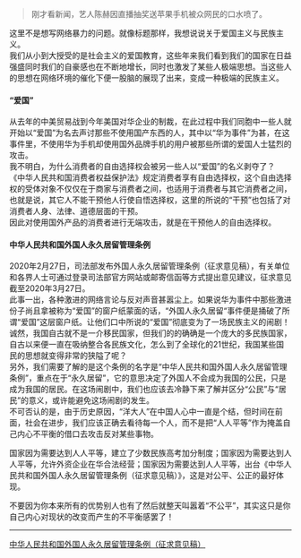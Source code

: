 [TITLE]:不要把爱国变成民族主义
[TAGS]:其它

> 刚才看新闻，艺人陈赫因直播抽奖送苹果手机被众网民的口水喷了。

这里不是想写网络暴力的问题。就像标题那样，我想说说关于爱国主义与民族主义。  
我们从小到大授受的是社会主义的爱国教育，这些年来我们看到我们的国家在日益强盛同时我们的自豪感也在不断地增长，同时也激发了某些人极端思想。当这些人的思想在网络环境的催化下便一股脑的展现了出来，变成一种极端的民族主义。  
#### “爱国”
从去年的中美贸易战到今年美国对华企业的制裁，在此过程中我们同胞中一些人就开始以“爱国”为名去声讨那些不使用国产东西的人，其中以“华为事件”为甚，在这事件里，不使用华为手机却使用国外品牌手机的用户被那些所谓的爱国人士猛烈的攻击。  
我不明白，为什么消费者的自由选择权会被另一些人以“爱国”的名义剥夺了？
《中华人民共和国消费者权益保护法》规定消费者享有自由选择权，这个自由选择权的受体对象不仅仅在于商家与消费者之间，也适用于消费者与其它消费者之间，也就是说，其它人不能干预他人行使自悟选择权，这里的所说的“干预”也包括了对消费者人身、法律、道德层面的干预。  
因此对使用国外产品的消费者进行无端攻击，就是在干预他人的自由选择权。

#### 中华人民共和国外国人永久居留管理条例
2020年2月27日，司法部发布外国人永久居留管理条例（征求意见稿），有关单位和各界人士可通过登录司法部官方网站或邮寄信函等方式提出意见建议，征求意见截至2020年3月27日。  
此事一出，各种激进的网络言论与反对声音甚嚣尘上。如果说华为事件中那些激进份子尚且拿被称为“爱国”的窗户纸蒙面的话，“外国人永久居留“事件便是捅破了所谓“爱国”这层窗户纸。让他们口中所说的“爱国”彻底变为了一场民族主义的闹剧！  
诚然，我国自古就不是一介移民国家，但我们的的确确是一个庞大的多民族国家，自古以来便一直在吸纳整合各民族文化，怎么到了全球化的21世纪，我国某些国民的思想就变得非常的狭隘了呢？  
另外，我们需要了解的是这个条例的名字是“中华人民共和国外国人永久居留管理条例”，重点在于“永久居留”，它的意思决定了外国人不会成为我国的公民，只是成为我国的居民。在这场闹剧中，我们也应该去冷静下来了解并区分“公民”与“居民”的意义，或许能避免这场闹剧的发生。  
不可否认的是，由于历史原因，“洋大人”在中国人心中一直是个结，但时间在前面，社会在进步，我们应该正确去看待每一个人，而不是把“人人平等”作为掩盖自己内心不平衡的借口去攻击反对某些事物。


国家因为需要达到人人平等，建立了少数民族高考加分制度；国家因为需要达到人人平等，允许外资企业在华合法经营；国家因为需要达到人人平等，出台《中华人民共和国外国人永久居留管理条例（征求意见稿）》，这是对公平、公正的最好体现。  

不要因为你本来所有的优势别人也有了然后就整天叫嚣着“不公平”，其实这只是你自己内心对现状的改变而产生的不平衡感罢了！  


-------------------
[中华人民共和国外国人永久居留管理条例（征求意见稿）](http://www.moj.gov.cn/news/content/2020-02/27/zlk_3242559.html)